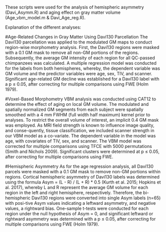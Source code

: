 These scripts were used for the analysis of hemispheric asymmetry (Davi_Asymm.R) and aging effect on gray matter volume (Age_vbm_model.m & Davi_Age_reg.R).

Explanation of the different analyses:

#Age-Related Changes in Gray Matter Using Davi130 Parcellation
The Davi130 parcellation was applied to the modulated GM maps to conduct region-wise morphometry analysis. First, the Davi130 regions were masked with a 0.1 GM mask to remove all non-GM portions of the regions. Subsequently, the average GM intensity of each region for all QC-passed chimpanzees was calculated. A multiple regression model was conducted for the labels from both hemispheres, whereby, the dependent variable was GM volume and the predictor variables were age, sex, TIV, and scanner. Significant age-related GM decline was established for a Davi130 label with a p ≤ 0.05, after correcting for multiple comparisons using FWE (Holm 1979).

#Voxel-Based Morphometry
VBM analysis was conducted using CAT12 to determine the effect of aging on local GM volume. The modulated and spatially normalized GM segments from each subject were spatially smoothed with a 4 mm FWHM (full width half maximum) kernel prior to analyses. To restrict the overall volume of interest, an implicit 0.4 GM mask was employed. As MRI field strength is known to influence image quality, and conse-quently, tissue classification, we included scanner strength in our VBM model as a co-variate. The dependent variable in the model was age, with covariates of TIV, sex, and scanner. The VBM model was corrected for multiple comparisons using TFCE with 5000 permutations (Smith and Nichols 2009). Significant clusters were determined at p ≤ 0.05, after correcting for multiple comparisons using FWE.  

#Hemispheric Asymmetry
As for the age regression analysis, all Davi130 parcels were masked with a 0.1 GM mask to remove non-GM portions within regions. Cortical hemispheric asymmetry of Davi130 labels was determined using the formula Asym = (L - R) / (L + R) * 0.5 (Kurth et al. 2015; Hopkins et al. 2017), whereby L and R represent the average GM volume for each region in the left and right hemisphere, respectively. Therefore, the bi-hemispheric Davi130 regions were converted into single Asym labels (n=65) with posi-tive Asym values indicating a leftward asymmetry, and negative values, a rightward bias. One-sample t-tests were conducted for each region under the null hypothesis of Asym = 0, and significant leftward or rightward asymmetry was determined with a p ≤ 0.05, after correcting for multiple comparisons using FWE (Holm 1979).
